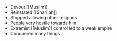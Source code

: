 - Devout [[Muslim]]
- Reinstated [[Shari'ah]]
- Stopped allowing other religions
- People very hostile towards him
- Extremist [[Muslim]] control led to a weak empire
- Conquered many things